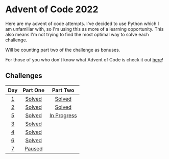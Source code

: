 # Advent of Code 2022

Here are my advent of code attempts. I've decided to use Python which I am unfamiliar with, so I'm using this as more of a learning opportunity. This also means I'm not trying to find the most optimal way to solve each challenge.

Will be counting part two of the challenge as bonuses.

For those of you who don't know what Advent of Code is check it out [here](https://adventofcode.com/2022/about)!

## Challenges

| Day       | Part One                 | Part Two                          |
|:---------:| :----------------------: | :-------------------------------: |
| [1](day1) |  [Solved](day1/day1.py)  | [Solved](day1/day1_bonus.py)      |
| [2](day2) |  [Solved](day2/day2.py)  | [Solved](day2/day2_bonus.py)      |
| [5](day5) |  [Solved](day5/day5.py)  | [In Progress](day3/day3_bonus.py) |
| [3](day3) |  [Solved](day3/day3.py)  |
| [4](day4) |  [Solved](day4/day4.py)  |
| [6](day6) |  [Solved](day6/day6.py)  |
| [7](day7) |  [Paused](day7/day7.py)  |

